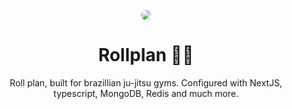 <div align="center"><a name="readme-top"></a>

  <a href="url"><img src="https://i.imgur.com/kB0D1Pz.png" height="auto" width="auto" style="border-radius:50%"></a>

# Rollplan 🥋🔥 

Roll plan, built for brazillian ju-jitsu gyms. Configured with NextJS, typescript, MongoDB, Redis and much more. 




